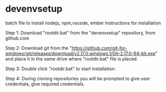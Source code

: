 # devenvsetup
batch file to install nodejs, npm,vscode, ember
Instructions for installation

Step 1: Download "rootdir.bat" from the "devenvsetup" repository, from github.com

Step 2: Download git from the       "https://github.com/git-for-windows/git/releases/download/v2.17.0.windows.1/Git-2.17.0-64-bit.exe"  and place it in the same drive where "rootdir.bat"   file is placed.

Step 3: Double click "rootdir.bat" to start installation.

Step 4: During cloning repositories you will be prompted to give user credentials, give required credentials. 